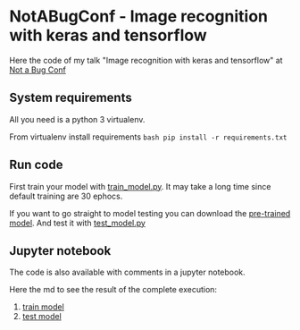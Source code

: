 # NotABugConf - Image recognition with keras and tensorflow


Here the code of my talk "Image recognition with keras and tensorflow" at [Not a Bug Conf](https://notabugconf.it/)

## System requirements

All you need is a python 3 virtualenv.

From virtualenv install requirements
    ```bash
    pip install -r requirements.txt
    ```
 
## Run code

First train your model with [train_model.py](train_model.py).
It may take a long time since default training are 30 ephocs.

If you want to go straight to model testing you can download the [pre-trained model](https://drive.google.com/file/d/1NmP7EjG_2h1AIQCcHBgDA0zke-x8wX8A/view?usp=sharing).
And test it with [test_model.py](test_model.py)

## Jupyter notebook

The code is also available with comments in a jupyter notebook.

Here the md to see the result of the complete execution:
1. [train model](jupyter_notebook-md/train_model.md)
2. [test model](jupyter_notebook-md/test_model.md)
